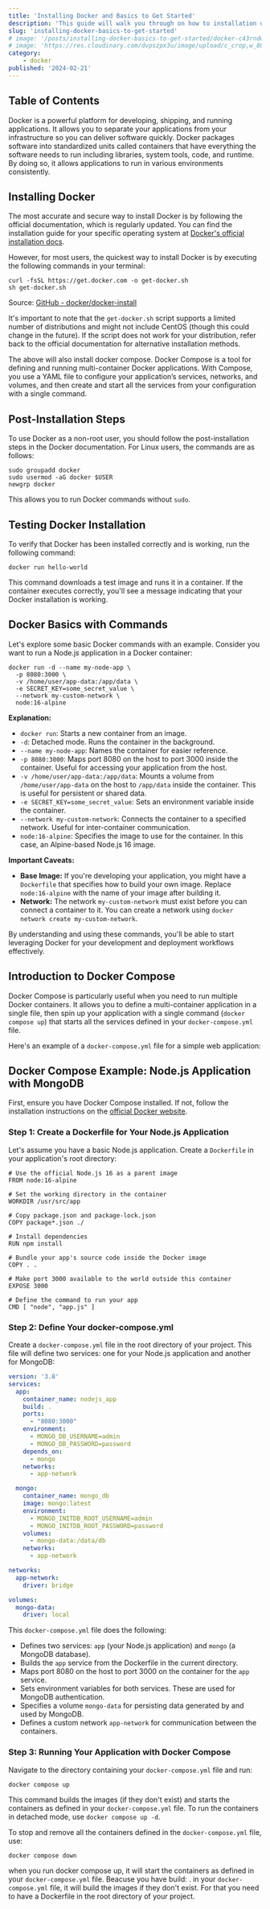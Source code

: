 ```yaml
---
title: 'Installing Docker and Basics to Get Started'
description: 'This guide will walk you through on how to installation of Docker, introduce you to basic concepts, and help you get started with how to run Docker containers and using Docker Compose.'
slug: 'installing-docker-basics-to-get-started'
# image: '/posts/installing-docker-basics-to-get-started/docker-c43rndw.jpg'
# image: 'https://res.cloudinary.com/dvpszpx3u/image/upload/c_crop,w_800,h_600/v1708456677/itdo.io/hbibdaosibyoyyxl1uzt.jpg'
category: 
    - docker
published: '2024-02-21'
---
```


## Table of Contents

Docker is a powerful platform for developing, shipping, and running applications. It allows you to separate your applications from your infrastructure so you can deliver software quickly. Docker packages software into standardized units called containers that have everything the software needs to run including libraries, system tools, code, and runtime. By doing so, it allows applications to run in various environments consistently.

## Installing Docker

The most accurate and secure way to install Docker is by following the official documentation, which is regularly updated. You can find the installation guide for your specific operating system at [Docker's official installation docs](https://docs.docker.com/engine/install/).

However, for most users, the quickest way to install Docker is by executing the following commands in your terminal:

```shell:terminal
curl -fsSL https://get.docker.com -o get-docker.sh
sh get-docker.sh
```

Source: [GitHub - docker/docker-install](https://github.com/docker/docker-install)

It's important to note that the `get-docker.sh` script supports a limited number of distributions and might not include CentOS (though this could change in the future). If the script does not work for your distribution, refer back to the official documentation for alternative installation methods.

The above will also install docker compose. Docker Compose is a tool for defining and running multi-container Docker applications. With Compose, you use a YAML file to configure your application’s services, networks, and volumes, and then create and start all the services from your configuration with a single command.

## Post-Installation Steps

To use Docker as a non-root user, you should follow the post-installation steps in the Docker documentation. For Linux users, the commands are as follows:

```shell:terminal
sudo groupadd docker
sudo usermod -aG docker $USER
newgrp docker
```

This allows you to run Docker commands without `sudo`.

## Testing Docker Installation

To verify that Docker has been installed correctly and is working, run the following command:

```shell:terminal
docker run hello-world
```

This command downloads a test image and runs it in a container. If the container executes correctly, you'll see a message indicating that your Docker installation is working.

## Docker Basics with Commands

Let's explore some basic Docker commands with an example. Consider you want to run a Node.js application in a Docker container:

```shell:terminal
docker run -d --name my-node-app \
  -p 8080:3000 \
  -v /home/user/app-data:/app/data \
  -e SECRET_KEY=some_secret_value \
  --network my-custom-network \
  node:16-alpine
```

**Explanation:**

- `docker run`: Starts a new container from an image.
- `-d`: Detached mode. Runs the container in the background.
- `--name my-node-app`: Names the container for easier reference.
- `-p 8080:3000`: Maps port 8080 on the host to port 3000 inside the container. Useful for accessing your application from the host.
- `-v /home/user/app-data:/app/data`: Mounts a volume from `/home/user/app-data` on the host to `/app/data` inside the container. This is useful for persistent or shared data.
- `-e SECRET_KEY=some_secret_value`: Sets an environment variable inside the container.
- `--network my-custom-network`: Connects the container to a specified network. Useful for inter-container communication.
- `node:16-alpine`: Specifies the image to use for the container. In this case, an Alpine-based Node.js 16 image.

**Important Caveats:**

- **Base Image:** If you're developing your application, you might have a `Dockerfile` that specifies how to build your own image. Replace `node:16-alpine` with the name of your image after building it.
- **Network:** The network `my-custom-network` must exist before you can connect a container to it. You can create a network using `docker network create my-custom-network`.

By understanding and using these commands, you'll be able to start leveraging Docker for your development and deployment workflows effectively.

## Introduction to Docker Compose

Docker Compose is particularly useful when you need to run multiple Docker containers. It allows you to define a multi-container application in a single file, then spin up your application with a single command (`docker compose up`) that starts all the services defined in your `docker-compose.yml` file.

Here's an example of a `docker-compose.yml` file for a simple web application:

## Docker Compose Example: Node.js Application with MongoDB

First, ensure you have Docker Compose installed. If not, follow the installation instructions on the [official Docker website](https://docs.docker.com/compose/install/).

### Step 1: Create a Dockerfile for Your Node.js Application

Let's assume you have a basic Node.js application. Create a `Dockerfile` in your application's root directory:

```Dockerfile:Dockerfile
# Use the official Node.js 16 as a parent image
FROM node:16-alpine

# Set the working directory in the container
WORKDIR /usr/src/app

# Copy package.json and package-lock.json
COPY package*.json ./

# Install dependencies
RUN npm install

# Bundle your app's source code inside the Docker image
COPY . .

# Make port 3000 available to the world outside this container
EXPOSE 3000

# Define the command to run your app
CMD [ "node", "app.js" ]
```

### Step 2: Define Your docker-compose.yml

Create a `docker-compose.yml` file in the root directory of your project. This file will define two services: one for your Node.js application and another for MongoDB:

```yaml:docker-compose.yml showLineNumbers
version: '3.8'
services:
  app:
    container_name: nodejs_app
    build: .
    ports:
      - "8080:3000"
    environment:
      - MONGO_DB_USERNAME=admin
      - MONGO_DB_PASSWORD=password
    depends_on:
      - mongo
    networks:
      - app-network

  mongo:
    container_name: mongo_db
    image: mongo:latest
    environment:
      - MONGO_INITDB_ROOT_USERNAME=admin
      - MONGO_INITDB_ROOT_PASSWORD=password
    volumes:
      - mongo-data:/data/db
    networks:
      - app-network

networks:
  app-network:
    driver: bridge

volumes:
  mongo-data:
    driver: local
```

This `docker-compose.yml` file does the following:

- Defines two services: `app` (your Node.js application) and `mongo` (a MongoDB database).
- Builds the `app` service from the Dockerfile in the current directory.
- Maps port 8080 on the host to port 3000 on the container for the `app` service.
- Sets environment variables for both services. These are used for MongoDB authentication.
- Specifies a volume `mongo-data` for persisting data generated by and used by MongoDB.
- Defines a custom network `app-network` for communication between the containers.

### Step 3: Running Your Application with Docker Compose

Navigate to the directory containing your `docker-compose.yml` file and run:

```shell:terminal
docker compose up
```

This command builds the images (if they don't exist) and starts the containers as defined in your `docker-compose.yml` file. To run the containers in detached mode, use `docker compose up -d`.

To stop and remove all the containers defined in the `docker-compose.yml` file, use:

```shell:terminal
docker compose down
```

when you run docker compose up, it will start the containers as defined in your `docker-compose.yml` file. Beacuse you have build: . in your `docker-compose.yml` file, it will build the images if they don't exist. For that you need to have a Dockerfile in the root directory of your project.
